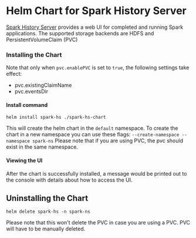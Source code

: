 # Helm Chart for Spark History Server

[Spark History Server](https://spark.apache.org/docs/latest/monitoring.html#viewing-after-the-fact) provides a web UI for completed and running Spark applications. The supported storage backends are HDFS and PersistentVolumeClaim (PVC)

### Installing the Chart

Note that only when `pvc.enablePVC` is set to `true`, the following settings take effect:

* pvc.existingClaimName
* pvc.eventsDir

#### Install command
`helm install spark-hs ./spark-hs-chart `

This will create the helm chart in the `default` namespace. To create the chart in a new namespace you can use these flags:
`--create-namespace --namespace spark-ns`
Please note that if you are using PVC, the pvc should exist in the same namespace.

#### Viewing the UI
After the chart is successfully installed, a message would be printed out to the console with details about how to access the UI.


## Uninstalling the Chart

`helm delete spark-hs -n spark-ns`

Please note that this won't delete the PVC in case you are using a PVC. PVC will have to be manually deleted.